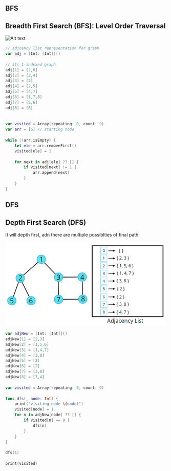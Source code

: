 ## BFS 
## Breadth First Search (BFS): Level Order Traversal

![Alt text](./images/introBFS.png)



```swift
// adjcency list representation for graph
var adj = [Int: [Int]]()

// its 1-indexed graph
adj[1] = [2,6]
adj[2] = [3,4]
adj[3] = [2]
adj[4] = [2,5]
adj[5] = [4,7]
adj[6] = [1,7,8]
adj[7] = [5,6]
adj[8] = [6]


var visited = Array(repeating: 0, count: 9)
var arr = [6] // starting node

while (!arr.isEmpty) {
    let ele = arr.removeFirst()
    visited[ele] = 1
    
    for next in adj[ele] ?? [] {
        if visited[next] != 1 {
            arr.append(next)
        }
    }
}

```


## DFS 
## Depth First Search (DFS)

It will depth first, adn there are multiple possiblties of final path

![Alt text](./images/DFSExample.png)

```swift
var adjNew = [Int: [Int]]()
adjNew[1] = [2,3]
adjNew[2] = [1,5,6]
adjNew[3] = [1,4,7]
adjNew[4] = [3,8]
adjNew[5] = [2]
adjNew[6] = [2]
adjNew[7] = [3,8]
adjNew[8] = [7,4]

var visited = Array(repeating: 0, count: 9)

func dfs(_ node: Int) {
    print("visiting node \(node)")
    visited[node] = 1
    for n in adjNew[node] ?? [] {
        if visited[n] == 0 {
            dfs(n)
        }
    }
}

dfs(1)

print(visited)

```